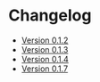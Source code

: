 # Changelog

* [Version 0.1.2](./0.1.2.md)
* [Version 0.1.3](./0.1.3.md)
* [Version 0.1.4](./0.1.4.md)
* [Version 0.1.7](./0.1.7.md)

